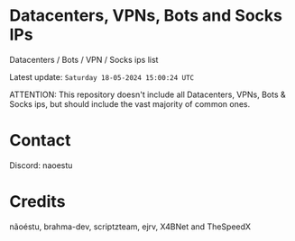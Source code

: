 # Datacenters, VPNs, Bots and Socks IPs
 
Datacenters / Bots / VPN / Socks ips list

Latest update: `Saturday 18-05-2024 15:00:24 UTC` 

ATTENTION: This repository doesn't include all Datacenters, VPNs, Bots & Socks ips, 
but should include the vast majority of common ones.

# Contact
Discord: naoestu

# Credits
nãoéstu, brahma-dev, scriptzteam, ejrv, X4BNet and TheSpeedX
